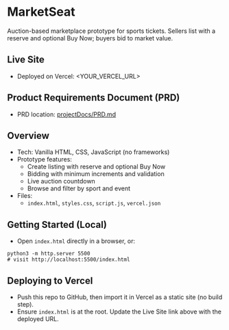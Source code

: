 # MarketSeat

Auction-based marketplace prototype for sports tickets. Sellers list with a reserve and optional Buy Now; buyers bid to market value.

## Live Site

- Deployed on Vercel: <YOUR_VERCEL_URL>

## Product Requirements Document (PRD)

- PRD location: [projectDocs/PRD.md](projectDocs/PRD.md)

## Overview

- Tech: Vanilla HTML, CSS, JavaScript (no frameworks)
- Prototype features:
  - Create listing with reserve and optional Buy Now
  - Bidding with minimum increments and validation
  - Live auction countdown
  - Browse and filter by sport and event
- Files:
  - `index.html`, `styles.css`, `script.js`, `vercel.json`

## Getting Started (Local)

- Open `index.html` directly in a browser, or:
```
python3 -m http.server 5500
# visit http://localhost:5500/index.html
```

## Deploying to Vercel

- Push this repo to GitHub, then import it in Vercel as a static site (no build step).
- Ensure `index.html` is at the root. Update the Live Site link above with the deployed URL.
